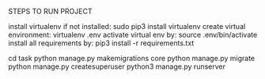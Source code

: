 STEPS TO RUN PROJECT

install virtualenv if not installed: sudo pip3 install virtualenv
create virtual environment: virtualenv .env
activate virtual env by: source .env/bin/activate
install all requirements by: pip3 install -r requirements.txt

cd task
python manage.py makemigrations core
python manage.py migrate
python manage.py createsuperuser
python3 manage.py runserver

<!-- {% load sass_tags %}

<link href="{% sass_src 'sass/style.sass' %}" rel="stylesheet" type="text/css" /> -->